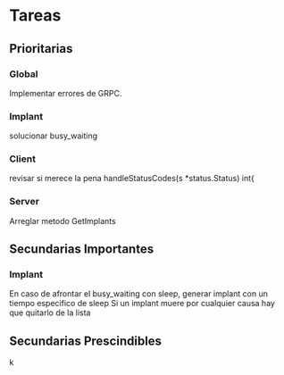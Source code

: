 # Tareas
## Prioritarias
### Global
Implementar errores de GRPC.
### Implant
solucionar busy_waiting
### Client
revisar si merece la pena handleStatusCodes(s *status.Status) int{
### Server
Arreglar  metodo GetImplants
## Secundarias Importantes
### Implant
En caso de afrontar el busy_waiting con sleep, generar implant con un tiempo especifico de sleep
Si un implant muere por cualquier causa hay que quitarlo de la lista 
## Secundarias Prescindibles
k
